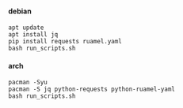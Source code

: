 #### debian
```shell
apt update
apt install jq
pip install requests ruamel.yaml
bash run_scripts.sh
```

#### arch
```shell
pacman -Syu
pacman -S jq python-requests python-ruamel-yaml
bash run_scripts.sh
```

